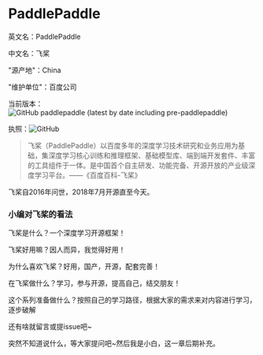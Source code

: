 # PaddlePaddle

英文名：PaddlePaddle

中文名：飞桨

"源产地"：China

"维护单位"：百度公司

当前版本：![GitHub paddlepaddle (latest by date including pre-paddlepaddle)](https://img.shields.io/github/v/release/PaddlePaddle/Paddle?include_prereleases)

执照：![GitHub](https://img.shields.io/github/license/PaddlePaddle/Paddle)

> 飞桨（PaddlePaddle）以百度多年的深度学习技术研究和业务应用为基础，集深度学习核心训练和推理框架、基础模型库、端到端开发套件、丰富的工具组件于一体。是中国首个自主研发、功能完备、开源开放的产业级深度学习平台。——《百度百科-飞桨》

飞桨自2016年问世，2018年7月开源直至今天。

### 小编对飞桨的看法

飞桨是什么？一个深度学习开源框架！

飞桨好用嘛？因人而异，我觉得好用！

为什么喜欢飞桨？好用，国产，开源，配套完善！

在飞桨做什么？学习，参与开源，提高自己，结交朋友！

这个系列准备做什么？按照自己的学习路径，根据大家的需求来对内容进行学习，逐步破解

还有啥就留言或提issue吧~

突然不知道说什么，等大家提问吧~然后我是小白，这一章后期补充。
